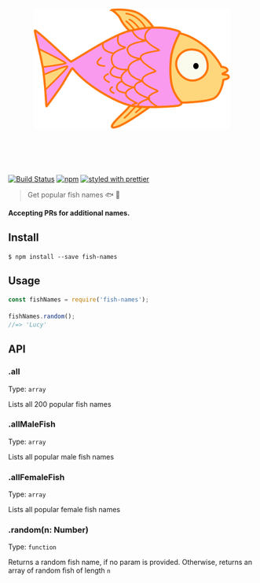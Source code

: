 <h1 align="center">
	<br>
	<img width="400" src="media/fishy.png" alt="fishy">
	<br>
	<br>
	<br>
</h1>

[![Build Status](https://travis-ci.org/yeskunall/fish-names.svg?branch=master)](https://travis-ci.org/yeskunall/fish-names) [![npm](https://img.shields.io/npm/dt/fish-names.svg)](http://npm.im/fish-names) [![styled with prettier](https://img.shields.io/badge/styled_with-prettier-ff69b4.svg)](https://github.com/prettier/prettier)

> Get popular fish names 🐟 🐡

__Accepting PRs for additional names.__

## Install

```
$ npm install --save fish-names
```

## Usage

```js
const fishNames = require('fish-names');

fishNames.random();
//=> 'Lucy'
```

## API

### .all

Type: `array`

Lists all 200 popular fish names

### .allMaleFish

Type: `array`

Lists all popular male fish names

### .allFemaleFish

Type: `array`

Lists all popular female fish names

### .random(n: Number)

Type: `function`

Returns a random fish name, if no param is provided. Otherwise, returns an array of random fish of length `n`
